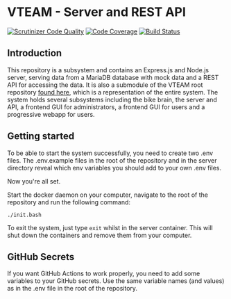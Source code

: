 # VTEAM - Server and REST API

[![Scrutinizer Code Quality](https://scrutinizer-ci.com/g/JuliaLind/vteam-server/badges/quality-score.png?b=main)](https://scrutinizer-ci.com/g/JuliaLind/vteam-server/?branch=main)
[![Code Coverage](https://scrutinizer-ci.com/g/JuliaLind/vteam-server/badges/coverage.png?b=main)](https://scrutinizer-ci.com/g/JuliaLind/vteam-server/?branch=main)
[![Build Status](https://scrutinizer-ci.com/g/JuliaLind/vteam-server/badges/build.png?b=main)](https://scrutinizer-ci.com/g/JuliaLind/vteam-server/build-status/main)

## Introduction
This repository is a subsystem and contains an Express.js and Node.js server, serving data from a MariaDB database with mock data and a REST API for accessing the data. It is also a submodule of the VTEAM root repository [found here](https://github.com/p0ntan/vteam-root), which is a representation of the entire system. The system holds several subsystems including the bike brain, the server and API, a frontend GUI for administrators, a frontend GUI for users and a progressive webapp for users.

## Getting started
To be able to start the system successfully, you need to create two .env files. The .env.example files in the root of the repository and in the server directory reveal which env variables you should add to your own .env files.

Now you're all set.

Start the docker daemon on your computer, navigate to the root of the repository and run the following command:

```./init.bash```

To exit the system, just type ```exit``` whilst in the server container. This will shut down the containers and remove them from your computer.

## GitHub Secrets
If you want GitHub Actions to work properly, you need to add some variables to your GitHub secrets. Use the same variable names (and values) as in the .env file in the root of the repository.
